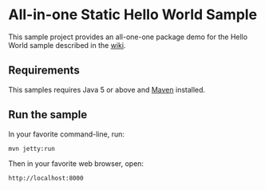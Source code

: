 # All-in-one Static Hello World Sample

This sample project provides an all-one-one package demo for the Hello World sample described in the [wiki](https://github.com/wordnik/swagger-spec/wiki/Hello-World-Sample).

## Requirements

This samples requires Java 5 or above and [Maven](http://maven.apache.org) installed.

## Run the sample

In your favorite command-line, run:

```
mvn jetty:run
```

Then in your favorite web browser, open:
```
http://localhost:8000
```
